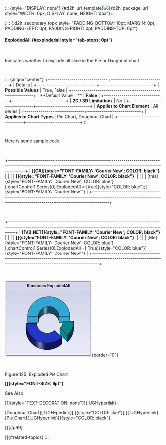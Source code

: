 ::: {style="DISPLAY: none"}
[](ms-xhelp:///?Id=d2h_url_template){#d2h_url_template}![](!package_url!){#d2h_package_url style="WIDTH: 0px; DISPLAY: none; HEIGHT: 0px"}
:::

:::: {.d2h_secondary_topic style="PADDING-BOTTOM: 10pt; MARGIN: 0pt; PADDING-LEFT: 0pt; PADDING-RIGHT: 0pt; PADDING-TOP: 0pt"}
#### ExplodedAll {#explodedall style="tab-stops: 0pt"}

 

Indicates whether to explode all slice in the Pie or Doughnut chart.

 

::: {align="center"}
+------------------------------+---------------------------+
| Details                                                  |
+------------------------------+---------------------------+
| **Possible Values**          | True, False               |
+------------------------------+---------------------------+
| **Default Value    **        | **False**                 |
+------------------------------+---------------------------+
| **2D / 3D Limitations**      | No                        |
+------------------------------+---------------------------+
| **Applies to Chart Element** | All series                |
+------------------------------+---------------------------+
| **Applies to Chart Types**   | Pie Chart, Doughnut Chart |
+------------------------------+---------------------------+
:::

 

Here is some sample code.

 

+--------------------------------------------------------------------------------------------------------------------------------------------------------------------+
| **[\[C#\]]{style="FONT-FAMILY: 'Courier New'; COLOR: black"}**                                                                                                     |
|                                                                                                                                                                    |
| **[]{style="FONT-FAMILY: 'Courier New'; COLOR: black"}**                                                                                                           |
|                                                                                                                                                                    |
| [this]{style="FONT-FAMILY: 'Courier New'; COLOR: blue"}[.chartControl1.Series\[0\].ExplodedAll = [true]{style="COLOR: blue"};]{style="FONT-FAMILY: 'Courier New'"} |
+--------------------------------------------------------------------------------------------------------------------------------------------------------------------+

 

+---------------------------------------------------------------------------------------------------------------------------------------------------------------+
| **[\[VB.NET\]]{style="FONT-FAMILY: 'Courier New'; COLOR: black"}**                                                                                            |
|                                                                                                                                                               |
| **[]{style="FONT-FAMILY: 'Courier New'; COLOR: black"}**                                                                                                      |
|                                                                                                                                                               |
| [Me]{style="FONT-FAMILY: 'Courier New'; COLOR: blue"}[.chartControl1.Series(0).ExplodedAll =[ True]{style="COLOR: blue"}]{style="FONT-FAMILY: 'Courier New'"} |
+---------------------------------------------------------------------------------------------------------------------------------------------------------------+

 

![](ImagesExt/image84_126.jpg){border="0"}

 

Figure 125: Exploded Pie Chart

**[]{style="FONT-SIZE: 8pt"}** 

See Also

[[]{style="TEXT-DECORATION: none"}]{.UGHyperlink} 

[Doughnut Chart]{.UGHyperlink}[,]{style="COLOR: blue"}[ ]{.UGHyperlink}[Pie Chart]{.UGHyperlink}[]{style="COLOR: black"}

[]{#p99} 

[]{#related-topics}
::::
